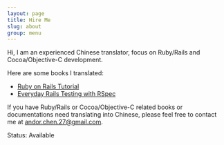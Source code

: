 ```yaml
---
layout: page
title: Hire Me
slug: about
group: menu
---
```


Hi, I am an experienced Chinese translator, focus on Ruby/Rails and Cocoa/Objective-C development.

Here are some books I translated:

- [Ruby on Rails Tutorial](http://railstutorial-china.org/ "Ruby on Rails Tutorial by Michael Hartl")
- [Everyday Rails Testing with RSpec](https://leanpub.com/everydayrailsrspec-cn "Everyday Rails Testing with RSpec by Aaron Sumner")

If you have Ruby/Rails or Cocoa/Objective-C related books or documentations need translating into Chinese, please feel free to contact me at <andor.chen.27@gmail.com>.

Status: <span class="status available"><b></b> Available</span>
